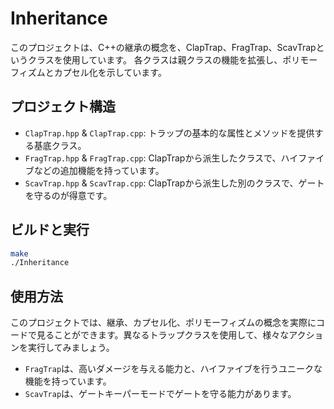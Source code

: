 # Inheritance

このプロジェクトは、C++の継承の概念を、ClapTrap、FragTrap、ScavTrapというクラスを使用しています。
各クラスは親クラスの機能を拡張し、ポリモーフィズムとカプセル化を示しています。

## プロジェクト構造

- `ClapTrap.hpp` & `ClapTrap.cpp`: トラップの基本的な属性とメソッドを提供する基底クラス。
- `FragTrap.hpp` & `FragTrap.cpp`: ClapTrapから派生したクラスで、ハイファイブなどの追加機能を持っています。
- `ScavTrap.hpp` & `ScavTrap.cpp`: ClapTrapから派生した別のクラスで、ゲートを守るのが得意です。

## ビルドと実行

```bash
make
./Inheritance
```

## 使用方法

このプロジェクトでは、継承、カプセル化、ポリモーフィズムの概念を実際にコードで見ることができます。異なるトラップクラスを使用して、様々なアクションを実行してみましょう。

- `FragTrap`は、高いダメージを与える能力と、ハイファイブを行うユニークな機能を持っています。
- `ScavTrap`は、ゲートキーパーモードでゲートを守る能力があります。

